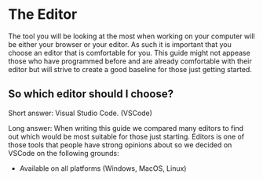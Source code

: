 # The Editor

The tool you will be looking at the most when working on your computer will be either your browser or your editor. As such it is important that you choose an editor that is comfortable for you. This guide might not appease those who have programmed before and are already comfortable with their editor but will strive to create a good baseline for those just getting started.

## So which editor should I choose?

Short answer: Visual Studio Code. (VSCode)

Long answer: When writing this guide we compared many editors to find out which would be most suitable for those just starting. Editors is one of those tools that people have strong opinions about so we decided on VSCode on the following grounds:

- Available on all platforms (Windows, MacOS, Linux)
